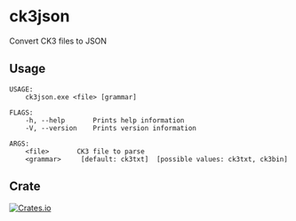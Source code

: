 # ck3json
Convert CK3 files to JSON

## Usage
```
USAGE:
    ck3json.exe <file> [grammar]

FLAGS:
    -h, --help       Prints help information
    -V, --version    Prints version information

ARGS:
    <file>       CK3 file to parse
    <grammar>     [default: ck3txt]  [possible values: ck3txt, ck3bin]
```

## Crate
[![Crates.io](https://img.shields.io/crates/v/ck3json)](https://crates.io/crates/ck3json)
